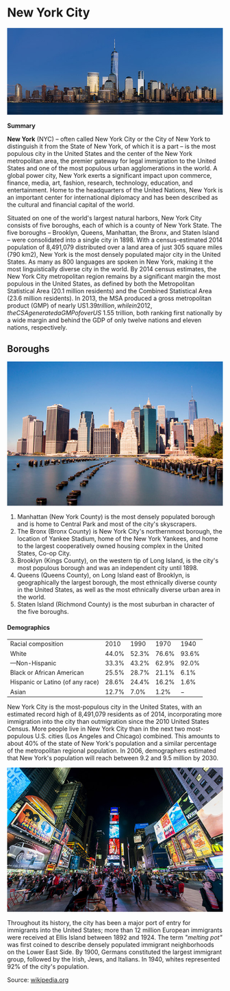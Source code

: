 
# New York City

<img src="img/sample/Lower_Manhattan_from_Jersey_City_November_2014_panorama_3.jpg" alt="Lower_Manhattan_from_Jersey_City_November_2014_panorama_3.jpg">

**Summary**

**New York** (NYC) – often called New York City or the City of New York to distinguish it from the State of New York, of which it is a part – is the most populous city in the United States and the center of the New York metropolitan area, the premier gateway for legal immigration to the United States and one of the most populous urban agglomerations in the world. A global power city, New York exerts a significant impact upon commerce, finance, media, art, fashion, research, technology, education, and entertainment. Home to the headquarters of the United Nations, New York is an important center for international diplomacy and has been described as the cultural and financial capital of the world.

Situated on one of the world's largest natural harbors, New York City consists of five boroughs, each of which is a county of New York State. The five boroughs – Brooklyn, Queens, Manhattan, the Bronx, and Staten Island – were consolidated into a single city in 1898. With a census-estimated 2014 population of 8,491,079 distributed over a land area of just 305 square miles (790 km2), New York is the most densely populated major city in the United States. As many as 800 languages are spoken in New York, making it the most linguistically diverse city in the world. By 2014 census estimates, the New York City metropolitan region remains by a significant margin the most populous in the United States, as defined by both the Metropolitan Statistical Area (20.1 million residents) and the Combined Statistical Area (23.6 million residents). In 2013, the MSA produced a gross metropolitan product (GMP) of nearly US$1.39 trillion, while in 2012, the CSA generated a GMP of over US$ 1.55 trillion, both ranking first nationally by a wide margin and behind the GDP of only twelve nations and eleven nations, respectively.

## Boroughs

<img src="img/sample/Lower_Manhattan_viewed_from_Brooklyn.jpg">

1) Manhattan (New York County) is the most densely populated borough and is home to Central Park and most of the city's skyscrapers.<br>
2) The Bronx (Bronx County) is New York City's northernmost borough, the location of Yankee Stadium, home of the New York Yankees, and home to the largest cooperatively owned housing complex in the United States, Co-op City.<br>
3) Brooklyn (Kings County), on the western tip of Long Island, is the city's most populous borough and was an independent city until 1898.<br>
4) Queens (Queens County), on Long Island east of Brooklyn, is geographically the largest borough, the most ethnically diverse county in the United States, as well as the most ethnically diverse urban area in the world.<br>
5) Staten Island (Richmond County) is the most suburban in character of the five boroughs.<br>

#### Demographics

<table>
	<tr><td>Racial composition</td><td>2010</td><td>1990</td><td>1970</td><td>1940</td><tr>
	<tr><td>White</td><td>44.0%</td><td>52.3%</td><td>76.6%</td><td>93.6%</td><tr>
	<tr><td>—Non-Hispanic</td><td>33.3%</td><td>43.2%</td><td>62.9%</td><td>92.0%</td><tr>
	<tr><td>Black or African American</td><td>25.5%</td><td>28.7%</td><td>21.1%</td><td>6.1%</td><tr>
	<tr><td>Hispanic or Latino (of any race)</td><td>28.6%</td><td>24.4%</td><td>16.2%</td><td>1.6%</td><tr>
	<tr><td>Asian</td><td>12.7%</td><td>7.0%</td><td>1.2%</td><td>−</td><tr>
</table>

New York City is the most-populous city in the United States, with an estimated record high of 8,491,079 residents as of 2014, incorporating more immigration into the city than outmigration since the 2010 United States Census. More people live in New York City than in the next two most-populous U.S. cities (Los Angeles and Chicago) combined. This amounts to about 40% of the state of New York's population and a similar percentage of the metropolitan regional population. In 2006, demographers estimated that New York's population will reach between 9.2 and 9.5 million by 2030.

<img src="img/sample/1_times_square_night_2013.jpg" alt="Times Square is the hub of the Broadway theater district. It also has one of the highest annual attendance rates of any tourist attraction in the world, estimated at 50 million.">

Throughout its history, the city has been a major port of entry for immigrants into the United States; more than 12 million European immigrants were received at Ellis Island between 1892 and 1924. The term <span style="font-style: italic;">&quot;melting pot&quot;</span> was first coined to describe densely populated immigrant neighborhoods on the Lower East Side. By 1900, Germans constituted the largest immigrant group, followed by the Irish, Jews, and Italians. In 1940, whites represented 92% of the city's population.

Source: [wikipedia.org](http://en.wikipedia.org/wiki/New_York_City)